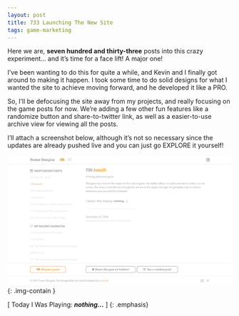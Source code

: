 ```yaml
---
layout: post
title: 733 Launching The New Site
tags: game-marketing
---
```

Here we are, **seven hundred and thirty-three** posts into this crazy experiment… and it’s time for a face lift!  A major one!

I’ve been wanting to do this for quite a while, and Kevin and I finally got around to making it happen.  I took some time to do solid designs for what I wanted the site to achieve moving forward, and he developed it like a PRO.

So, I’ll be defocusing the site away from my projects, and really focusing on the game posts for now.  We’re adding a few other fun features like a randomize button and share-to-twitter link, as well as a easier-to-use archive view for viewing all the posts.  

I’ll attach a screenshot below, although it’s not so necessary since the updates are already pushed live and you can just go EXPLORE it yourself!

![NewSite1](/img/games/733_Launching_The_New_Site.png "NewSite1"){: .img-contain }

[ Today I Was Playing: ***nothing...*** ]
{: .emphasis}